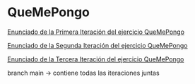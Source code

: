 # QueMePongo
[Enunciado de la Primera Iteración del ejercicio QueMePongo](https://docs.google.com/document/d/1k1f-9AuIohlBGB2soSNePJ6jLxM37_tZeSD-hW_esIQ/edit#heading=h.uyku9mnteh0t)

[Enunciado de la Segunda Iteración del ejercicio QueMePongo](https://docs.google.com/document/d/10j6XB9zIhl5xox2xBEDEFsgPmueHMkyvLSHcLxl_27Y/edit#heading=h.uyku9mnteh0t)

[Enunciado de la Tercera Iteración del ejercicio QueMePongo](https://docs.google.com/document/d/1XGb_Xt2v3viZY4RNky6zguL-ATv1iqEzHWhK4a6vsIk/edit#heading=h.uyku9mnteh0t)

branch main -> contiene todas las iteraciones juntas
